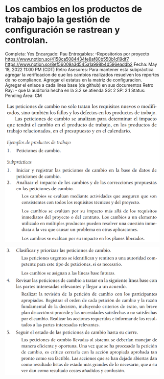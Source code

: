 # Los cambios en los productos de trabajo bajo la gestión de configuración se rastrean y controlan.

Completa: Yes
Encargado: Pau
Entregables: -Repositorios por proyecto
https://www.notion.so/4158ca5084434fe8af80b550b1d19df7 
https://www.notion.so/8ef56009a3d545a1a998b4d596eaddb2 
Fecha: May 18, 2022 11:00 PM (CDT)
Retro Asesores: Para mantener esta subpráctica agregar la verificacion de que los cambios realizados resuelven los reportes de no compliance. Agregar el estatus en la matriz de configuracion. Agregar el enlace a cada linea base (de github) en sus documentos
Retro Ray: - que la auditoría hecha en la 3.2 se atienda
SG: 2
SP: 2.1
Status: Pending
Área: CM

![Untitled](Los%20cambios%20en%20los%20productos%20de%20trabajo%20bajo%20la%20ge%20bf1acbd8224842e6947dc8b4624af4a8/Untitled.png)

![Untitled](Los%20cambios%20en%20los%20productos%20de%20trabajo%20bajo%20la%20ge%20bf1acbd8224842e6947dc8b4624af4a8/Untitled%201.png)